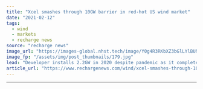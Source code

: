 ```yaml
---
title: "Xcel smashes through 10GW barrier in red-hot US wind market"
date: "2021-02-12"
tags: 
  - wind
  - markets
  - recharge news
source: "recharge news"
image_url: "https://images-global.nhst.tech/image/Y0g4R3RKbXZ3bGlLYlBUNWVDSmdUZDNrNE1YWEREUThTM0VzZDZ0Ym41Yz0=/nhst/binary/e4fc384f8e29475f1a24fd5686c23423"
image_fp: "/assets/img/post_thumbnails/179.jpg"
lead: "Developer installs 2.2GW in 2020 despite pandemic as it completes some of nation's largest projects"
article_url: "https://www.rechargenews.com/wind/xcel-smashes-through-10gw-barrier-in-red-hot-us-wind-market/2-1-961826"
---
```


---

